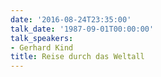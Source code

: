 ```yaml
---
date: '2016-08-24T23:35:00'
talk_date: '1987-09-01T00:00:00'
talk_speakers:
- Gerhard Kind
title: Reise durch das Weltall
---
```

